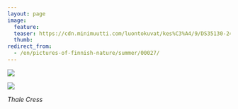 ```yaml
---
layout: page
image:
  feature:
  teaser: https://cdn.minimuutti.com/luontokuvat/kes%C3%A4/9/DS35130-245px.jpg
  thumb:
redirect_from:
  - /en/pictures-of-finnish-nature/summer/00027/
---
```


![](https://cdn.minimuutti.com/luontokuvat/kes%C3%A4/9/DS35129-800px.jpg)

![](https://cdn.minimuutti.com/luontokuvat/kes%C3%A4/9/DS35130-800px.jpg)

*Thale Cress*
